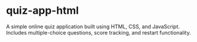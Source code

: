 # quiz-app-html
A simple online quiz application built using HTML, CSS, and JavaScript.  Includes multiple-choice questions, score tracking, and restart functionality.
